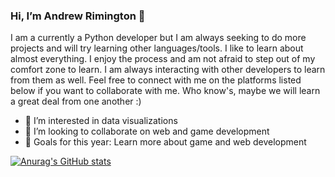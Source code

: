### Hi, I’m Andrew Rimington 👋

  I am a currently a Python developer but I am always seeking to do more projects and will try learning other languages/tools. I like to learn about almost everything. I enjoy the process and am not afraid to step out of my comfort zone to learn. I am always interacting with other developers to learn from them as well. Feel free to connect with me on the platforms listed below if you want to collaborate with me. Who know's, maybe we will learn a great deal from one another :)
  
- 👀 I’m interested in data visualizations
- 🤝 I’m looking to collaborate on web and game development
- 🎯 Goals for this year: Learn more about game and web development

[![Anurag's GitHub stats](https://github-readme-stats.vercel.app/api?username=AndrewRimington)](https://github.com/AndrewRimington/github-readme-stats)
